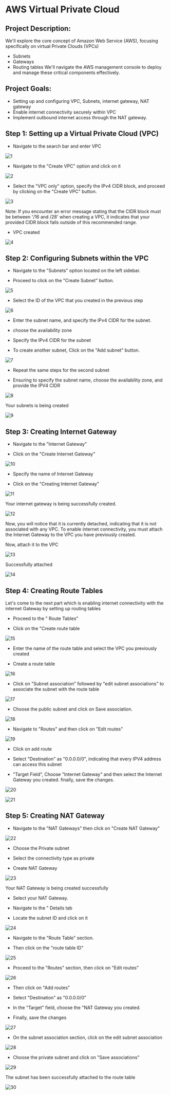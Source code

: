 # AWS Virtual Private Cloud
## Project Description:
We'll explore the core concept of Amazon Web Service (AWS), focusing specifically on virtual Private Clouds (VPCs)
- Subnets 
- Gateways
- Routing tables
We'll navigate the AWS management console to deploy and manage these critical components effectively. 

## Project Goals: 
- Setting up and configuring VPC, Subnets, internet gateway, NAT gateway
- Enable internet connectivity securely within VPC 
- Implement outbound internet access through the NAT gateway.


## Step 1: Setting up a Virtual Private Cloud (VPC)

- Navigate to the search bar and enter VPC

![1](https://github.com/user-attachments/assets/c229124e-a103-4127-98fd-7e1164bc40ad)


- Navigate to the "Create VPC" option and click on it

![2](https://github.com/user-attachments/assets/c0af1e3e-f341-4b25-90a4-68739597b99b)

- Select the "VPC only" option, specify the IPv4 CIDR block, and proceed by clicking on the "Create VPC" button.

![3](https://github.com/user-attachments/assets/5e394072-87bc-4346-bda7-8a32d8d9e4f1)


Note: If you encounter an error message stating that the CIDR block must be between '/16 and /28' when creating a VPC, it indicates that your provided CIDR block falls outside of this recommended range.

- VPC created
  
![4](https://github.com/user-attachments/assets/09d7baa5-8604-4a38-ac25-5a78bfa29f9c)

## Step 2: Configuring Subnets within the VPC

- Navigate to the "Subnets" option located on the left sidebar.

- Proceed to click on the "Create Subnet" button.

![5](https://github.com/user-attachments/assets/6f7edd8e-7602-43d5-81f7-b75f61696c7c)

- Select the ID of the VPC that you created in the previous step

![6](https://github.com/user-attachments/assets/8bffdae4-a38e-4c82-a287-9e47d46b5a1a)

- Enter the subnet name, and specify the IPv4 CIDR for the subnet.

- choose the availability zone

- Specify the IPv4 CIDR for the subnet 

- To create another subnet, Click on the "Add subnet" button.

![7](https://github.com/user-attachments/assets/514008a7-4b9a-488b-9f32-0cc3ef57520d)

- Repeat the same steps for the second subnet

- Ensuring to specify the subnet name, choose the availability zone, and provide the IPV4 CIDR

![8](https://github.com/user-attachments/assets/a8868aa3-92fc-4d57-a7e1-197bdb22a242)

Your subnets is being created

![9](https://github.com/user-attachments/assets/cd1b3c1d-e18a-4913-a5fb-74b5d2899ddb)

## Step 3: Creating Internet Gateway

- Navigate to the "Internet Gateway"

- Click on the "Create Internet Gateway"

![10](https://github.com/user-attachments/assets/4f56a5f8-dc32-48ae-a2e8-e8ef2a022c41)

- Specify the name of Internet Gateway

- Click on the "Creating Internet Gateway"

![11](https://github.com/user-attachments/assets/06f39827-9ec4-40dc-b7d1-5463a4ae2a41)

Your internet gateway is being successfully created.

![12](https://github.com/user-attachments/assets/fe639577-73ed-436c-a05e-0714cb42ea00)

Now, you will notice that it is currently detached, indicating that it is not associated with any VPC. To enable internet connectivity, you must attach the Internet Gateway to the VPC you have previously created.

Now, attach it to the VPC

![13](https://github.com/user-attachments/assets/75efa73d-b1ba-4d47-9fbe-a4031a6c8fe4)


Successfully attached 

![14](https://github.com/user-attachments/assets/0f039d05-1007-49ba-a9cd-077483b62e21)

## Step 4: Creating Route Tables

Let's come to the next part which is enabling internet connectivity with the internet Gateway by setting up routing tables

- Proceed to the " Route Tables"

- Click on the "Create route table

![15](https://github.com/user-attachments/assets/b7da125b-8cc2-4def-92f6-52bd22af5683)

- Enter the name of the route table and select the VPC you previously created 

- Create a route table

![16](https://github.com/user-attachments/assets/676770cc-2fe9-43e8-bdde-9ea9a7170978)


- Click on "Subnet association" followed by "edit subnet associations" to associate the subnet with the route table

![17](https://github.com/user-attachments/assets/3a4aa8c6-f65d-4ab3-bfb6-3853886db84c)

- Choose the public subnet and click on Save association.

![18](https://github.com/user-attachments/assets/f79d5620-b939-4487-be5e-795a8c9915ba)


- Navigate to "Routes" and then click on "Edit routes" 

![19](https://github.com/user-attachments/assets/1ff9c88f-ad70-40a0-b944-6dd6a3998777)

- Click on add route 

- Select "Destination" as "0.0.0.0/0", indicating that every IPV4 address can access this subnet

- "Target Field", Choose "Internet Gateway" and then select the Internet Gateway you created. finally, save the changes.

![20](https://github.com/user-attachments/assets/9016e503-19b8-4033-88fd-3df80ff4e3bc)


![21](https://github.com/user-attachments/assets/29dcde60-e1fe-4779-8769-25faeb7b1c8f)


## Step 5: Creating NAT Gateway

- Navigate to the "NAT Gateways" then click on "Create NAT Gateway"

![22](https://github.com/user-attachments/assets/289b21d7-6362-4f95-9f9b-67f0310fef90)

- Choose the Private subnet 

- Select the connectivity type as private

- Create NAT Gateway

![23](https://github.com/user-attachments/assets/9e18f309-5d32-4f48-8583-f908d9cd9e77)

Your NAT Gateway is being created successfully 

- Select your NAT Gateway.

- Navigate to the " Details tab

- Locate the subnet ID and click on it

![24](https://github.com/user-attachments/assets/1a500a83-f7f5-4137-b027-15784ec0ece2)

- Navigate to the "Route Table" section. 

- Then click on the "route table ID"

![25](https://github.com/user-attachments/assets/4c5197e6-d668-4d8d-b9a6-aa15f41885f0)

- Proceed to the "Routes" section, then click on "Edit routes"

![26](https://github.com/user-attachments/assets/1b76432b-16ed-466b-ae13-8fe2a63b7822)

- Then click on "Add routes"

- Select "Destination" as "0.0.0.0/0" 

- In the  "Target" field, choose the "NAT Gateway you created.

- Finally, save the changes 

![27](https://github.com/user-attachments/assets/89c9adf5-ca0a-4eff-97b7-0b33dc3ce611)

- On the subnet association section,  click on the edit subnet association

![28](https://github.com/user-attachments/assets/3483598a-4f5c-4234-9960-bf1a32625f34)

- Choose the private subnet and click on "Save associations" 

![29](https://github.com/user-attachments/assets/305f9d3a-c028-40bb-a667-65ba5576d4b9)

The subnet has been successfully attached to the route table 

![30](https://github.com/user-attachments/assets/5b4f5347-e286-4eb0-a008-da866a19a843)











